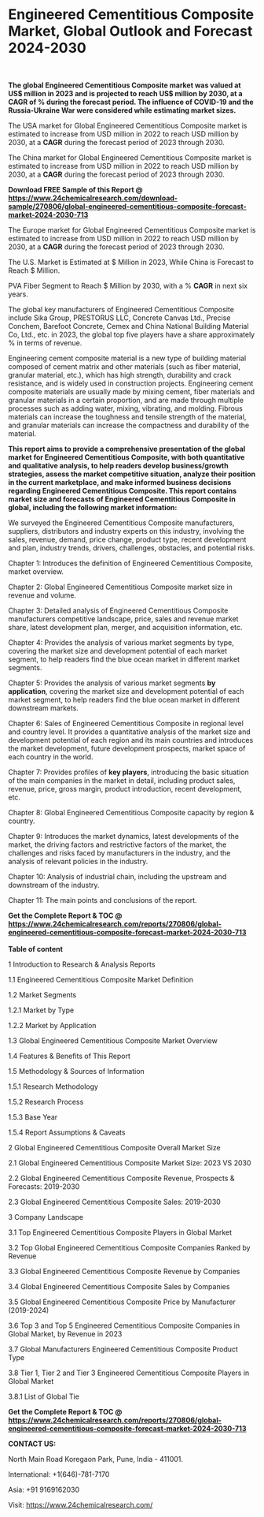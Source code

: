 <h1>Engineered Cementitious Composite Market, Global Outlook and Forecast 2024-2030</h1><br/><p><strong>The global Engineered Cementitious Composite market was valued at US$ million in 2023 and is projected to reach US$ million by 2030, at a <strong>CAGR</strong> of % during the forecast period. The influence of COVID-19 and the Russia-Ukraine War were considered while estimating market sizes.</strong></p><p>The USA market for Global Engineered Cementitious Composite market is estimated to increase from USD million in 2022 to reach USD million by 2030, at a <strong>CAGR</strong> during the forecast period of 2023 through 2030.</p><p>The China market for Global Engineered Cementitious Composite market is estimated to increase from USD million in 2022 to reach USD million by 2030, at a <strong>CAGR</strong> during the forecast period of 2023 through 2030.</p><div><b>Download FREE Sample of this Report @ <a href="https://www.24chemicalresearch.com/download-sample/270806/global-engineered-cementitious-composite-forecast-market-2024-2030-713">https://www.24chemicalresearch.com/download-sample/270806/global-engineered-cementitious-composite-forecast-market-2024-2030-713</a></b></div><p>The Europe market for Global Engineered Cementitious Composite market is estimated to increase from USD million in 2022 to reach USD million by 2030, at a <strong>CAGR</strong> during the forecast period of 2023 through 2030.</p><p>The U.S. Market is Estimated at $ Million in 2023, While China is Forecast to Reach $ Million.</p><p>PVA Fiber Segment to Reach $ Million by 2030, with a % <strong>CAGR</strong> in next six years.</p><p>The global key manufacturers of Engineered Cementitious Composite include Sika Group, PRESTORUS LLC, Concrete Canvas Ltd., Precise Conchem, Barefoot Concrete, Cemex and China National Building Material Co, Ltd., etc. in 2023, the global top five players have a share approximately % in terms of revenue.</p><p>Engineering cement composite material is a new type of building material composed of cement matrix and other materials (such as fiber material, granular material, etc.), which has high strength, durability and crack resistance, and is widely used in construction projects. Engineering cement composite materials are usually made by mixing cement, fiber materials and granular materials in a certain proportion, and are made through multiple processes such as adding water, mixing, vibrating, and molding. Fibrous materials can increase the toughness and tensile strength of the material, and granular materials can increase the compactness and durability of the material.</p><p><strong>This report aims to provide a comprehensive presentation of the global market for Engineered Cementitious Composite, with both quantitative and qualitative analysis, to help readers develop business/growth strategies, assess the market competitive situation, analyze their position in the current marketplace, and make informed business decisions regarding Engineered Cementitious Composite. This report contains market size and forecasts of Engineered Cementitious Composite in global, including the following market information:</strong></p><p>We surveyed the Engineered Cementitious Composite manufacturers, suppliers, distributors and industry experts on this industry, involving the sales, revenue, demand, price change, product type, recent development and plan, industry trends, drivers, challenges, obstacles, and potential risks.</p><p>Chapter 1: Introduces the definition of Engineered Cementitious Composite, market overview.</p><p>Chapter 2: Global Engineered Cementitious Composite market size in revenue and volume.</p><p>Chapter 3: Detailed analysis of Engineered Cementitious Composite manufacturers competitive landscape, price, sales and revenue market share, latest development plan, merger, and acquisition information, etc.</p><p>Chapter 4: Provides the analysis of various market segments by type, covering the market size and development potential of each market segment, to help readers find the blue ocean market in different market segments.</p><p>Chapter 5: Provides the analysis of various market segments <strong>by application</strong>, covering the market size and development potential of each market segment, to help readers find the blue ocean market in different downstream markets.</p><p>Chapter 6: Sales of Engineered Cementitious Composite in regional level and country level. It provides a quantitative analysis of the market size and development potential of each region and its main countries and introduces the market development, future development prospects, market space of each country in the world.</p><p>Chapter 7: Provides profiles of <strong>key players</strong>, introducing the basic situation of the main companies in the market in detail, including product sales, revenue, price, gross margin, product introduction, recent development, etc.</p><p>Chapter 8: Global Engineered Cementitious Composite capacity by region & country.</p><p>Chapter 9: Introduces the market dynamics, latest developments of the market, the driving factors and restrictive factors of the market, the challenges and risks faced by manufacturers in the industry, and the analysis of relevant policies in the industry.</p><p>Chapter 10: Analysis of industrial chain, including the upstream and downstream of the industry.</p><p>Chapter 11: The main points and conclusions of the report.</p><div><b>Get the Complete Report & TOC @ <a href="https://www.24chemicalresearch.com/reports/270806/global-engineered-cementitious-composite-forecast-market-2024-2030-713">https://www.24chemicalresearch.com/reports/270806/global-engineered-cementitious-composite-forecast-market-2024-2030-713</a></b></div><br><b>Table of content</b><p>1 Introduction to Research & Analysis Reports<br />
 
  1.1 Engineered Cementitious Composite Market Definition<br />
 
  1.2 Market Segments<br />
 
  1.2.1 Market by Type<br />
 
  1.2.2 Market by Application<br />
 
  1.3 Global Engineered Cementitious Composite Market Overview<br />
 
  1.4 Features & Benefits of This Report<br />
 
  1.5 Methodology & Sources of Information<br />
 
  1.5.1 Research Methodology<br />
 
  1.5.2 Research Process<br />
 
  1.5.3 Base Year<br />
 
  1.5.4 Report Assumptions & Caveats<br />
 
 2 Global Engineered Cementitious Composite Overall Market Size<br />
 
  2.1 Global Engineered Cementitious Composite Market Size: 2023 VS 2030<br />
 
  2.2 Global Engineered Cementitious Composite Revenue, Prospects & Forecasts: 2019-2030<br />
 
  2.3 Global Engineered Cementitious Composite Sales: 2019-2030<br />
 
 3 Company Landscape<br />
 
  3.1 Top Engineered Cementitious Composite Players in Global Market<br />
 
  3.2 Top Global Engineered Cementitious Composite Companies Ranked by Revenue<br />
 
  3.3 Global Engineered Cementitious Composite Revenue by Companies<br />
 
  3.4 Global Engineered Cementitious Composite Sales by Companies<br />
 
  3.5 Global Engineered Cementitious Composite Price by Manufacturer (2019-2024)<br />
 
  3.6 Top 3 and Top 5 Engineered Cementitious Composite Companies in Global Market, by Revenue in 2023<br />
 
  3.7 Global Manufacturers Engineered Cementitious Composite Product Type<br />
 
  3.8 Tier 1, Tier 2 and Tier 3 Engineered Cementitious Composite Players in Global Market<br />
 
  3.8.1 List of Global Tie<br><div><b>Get the Complete Report & TOC @ <a href="https://www.24chemicalresearch.com/reports/270806/global-engineered-cementitious-composite-forecast-market-2024-2030-713">https://www.24chemicalresearch.com/reports/270806/global-engineered-cementitious-composite-forecast-market-2024-2030-713</a></b></div></p>
 
 <b>CONTACT US:</b><br>
 
 North Main Road Koregaon Park, Pune, India - 411001.<br/>
 
 International: +1(646)-781-7170<br/>
 
 Asia: +91 9169162030<br/>
 
 Visit: <a href="https://www.24chemicalresearch.com/">https://www.24chemicalresearch.com/</a>
 
 <br>